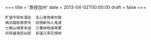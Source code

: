 +++
title = '旅夜加州'
date = 2013-04-02T00:00:00
draft = false
+++

```text
旷望平阳车漫驻  无心夜雨来时路
晴云暗影寂寥天  旧恨新怜人鬼渡
七载山城景未谙  三春纳帕溪常雾
何年越海觅仙踪  却道江亭花傍树
```
